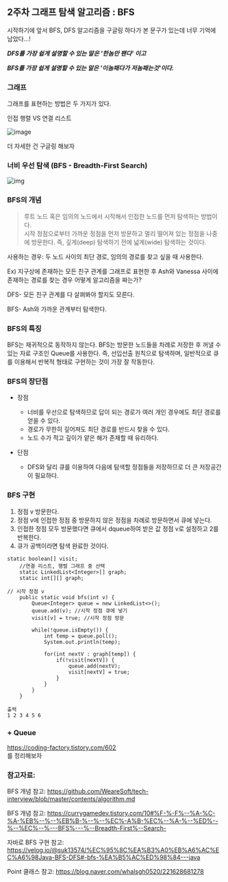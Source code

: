 ## 2주차 그래프 탐색 알고리즘 : BFS


시작하기에 앞서 BFS, DFS 알고리즘을 구글링 하다가 본 문구가 있는데 너무 기억에 남았다...!

_**DFS를 가장 쉽게 설명할 수 있는 말은 '한놈만 팬다' 이고**_

_**BFS를 가장 쉽게 설명할 수 있는 말은 '이놈패다가 저놈패는것'이다.**_


### 그래프
그래프를 표현하는 방법은 두 가지가 있다. 

인접 행렬 VS 연결 리스트


![image](https://github.com/Java-A1gorithm-study/A1goritm-study/assets/131960164/b9a27c9c-3288-4bf4-82a7-1b546946bceb)

더 자세한 건 구글링 해보자


### 너비 우선 탐색 (BFS - Breadth-First Search)
![img](https://github.com/Java-A1gorithm-study/A1goritm-study/assets/131960164/4a478765-61da-49c7-b8dc-8b9e93258a95)


### BFS의 개념
>루트 노드 혹은 임의의 노드에서 시작해서 인접한 노드를 먼저 탐색하는 방법이다.  
> 시작 정점으로부터 가까운 정점을 먼저 방문하고 멀리 떨어져 있는 정점을 나중에 
> 방문한다. 즉, 깊게(deep) 탐색하기 전에 넓게(wide) 탐색하는 것이다.


사용하는 경우: 두 노드 사이의 최단 경로, 임의의 경로를 찾고 싶을 때 사용한다.

Ex) 지구상에 존재하는 모든 친구 관계를 그래프로 표현한 후 Ash와 Vanessa 사이에 존재하는 경로를 찾는 경우 어떻게 알고리즘을 짜는가?

DFS- 모든 친구 관계를 다 살펴봐야 할지도 모른다. 

BFS- Ash와 가까운 관계부터 탐색한다.


### BFS의 특징
BFS는 재귀적으로 동작하지 않는다.
BFS는 방문한 노드들을 차례로 저장한 후 꺼낼 수 있는 자료 구조인 Queue를 사용한다.
즉, 선입선출 원칙으로 탐색하며, 일반적으로 큐를 이용해서 반복적 형태로 구현하는 것이 가장 잘 작동한다.

### BFS의 장단점
- 장점  
  - 너비를 우선으로 탐색하므로 답이 되는 경로가 여러 개인 경우에도 최단 경로를 얻을 수 있다.
  - 경로가 무한히 깊어져도 최단 경로를 반드시 찾을 수 있다.
  - 노드 수가 적고 깊이가 얕은 해가 존재할 때 유리하다.


- 단점
  - DFS와 달리 큐를 이용하여 다음에 탐색할 정점들을 저장하므로 더 큰 저장공간이 필요하다.

    
### BFS 구현
1. 정점 v 방문한다.
2. 정점 v에 인접한 정점 중 방문하지 않은 정점을 차례로 방문하면서 큐에 넣는다.
3. 인접한 정점 모두 방문했다면 큐에서 dqueue하여 받은 값 정점 v로 설정하고 2를 반복한다.
4. 큐가 공백이라면 탐색 완료한 것이다.

```
static boolean[] visit;
    //연결 리스트, 행렬 그래프 중 선택
	static LinkedList<Integer>[] graph;
	static int[][] graph;
    
// 시작 정점 v
	public static void bfs(int v) {
		Queue<Integer> queue = new LinkedList<>();
		queue.add(v); //시작 정점 큐에 넣기
		visit[v] = true; //시작 정점 방문
		
		while(!queue.isEmpty()) {
			int temp = queue.poll(); 
			System.out.println(temp);

			for(int nextV : graph[temp]) {
				if(!visit[nextV]) { 
					queue.add(nextV);
					visit[nextV] = true;
				}
			}
		}		
	}
```

```
출력
1 2 3 4 5 6 
```


### + Queue
https://coding-factory.tistory.com/602  
를 정리해보자










### 참고자료:
BFS 개념 참고: https://github.com/WeareSoft/tech-interview/blob/master/contents/algorithm.md

BFS 개념 참고: https://currygamedev.tistory.com/10#%F-%-F%--%A-%C-%A-%EB%--%--%EB%B-%--%--%EC%-A%B-%EC%--%A-%--%ED%--%--%EC%--%---BFS%---%--Breadth-First%--Search-

자바로 BFS 구현 참고: https://velog.io/@suk13574/%EC%95%8C%EA%B3%A0%EB%A6%AC%EC%A6%98Java-BFS-DFS#-bfs-%EA%B5%AC%ED%98%84---java


Point 클래스 참고: https://blog.naver.com/whalsgh0520/221628681278